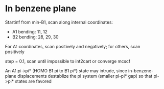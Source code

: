 # In benzene plane
Startinf from min-B1, scan along internal coordinates:
* A1 bending: 11, 12
* B2 bending: 28, 29, 30

For A1 coordinates, scan positively and negatively; for others, scan positively

step = 0.1, scan until impossible to int2cart or converge mcscf

An A1 pi->pi* (HOMO B1 pi to B1 pi*) state may intrude, since in-benzene-plane displacements destablize the pi system (smaller pi-pi* gap) so that pi->pi* states are favored
